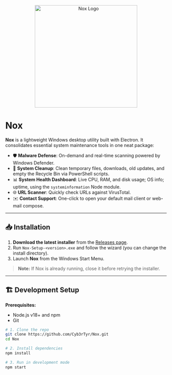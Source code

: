 <p align="center"><img src="https://github.com/user-attachments/assets/32da8790-83e4-400c-830e-fcb82886eeb5" alt="Nox Logo" width="320" /></p>


# Nox

**Nox** is a lightweight Windows desktop utility built with Electron. It consolidates essential system maintenance tools in one neat package:

- 🛡️ **Malware Defense**: On-demand and real-time scanning powered by Windows Defender.  
- 🧹 **System Cleanup**: Clean temporary files, downloads, old updates, and empty the Recycle Bin via PowerShell scripts.  
- 📊 **System Health Dashboard**: Live CPU, RAM, and disk usage; OS info; uptime, using the `systeminformation` Node module.  
- 🌐 **URL Scanner**: Quickly check URLs against VirusTotal.  
- ✉️ **Contact Support**: One-click to open your default mail client or web-mail compose.  

---

## 📥 Installation

1. **Download the latest installer** from the [Releases page](https://github.com/Cyb3rTyr/Nox/releases).  
2. Run `Nox-Setup-<version>.exe` and follow the wizard (you can change the install directory).  
3. Launch **Nox** from the Windows Start Menu.

> **Note:** If Nox is already running, close it before retrying the installer.

---

## 🏗️ Development Setup

**Prerequisites:**
- Node.js v18+ and npm  
- Git

```bash
# 1. Clone the repo
git clone https://github.com/Cyb3rTyr/Nox.git
cd Nox

# 2. Install dependencies
npm install

# 3. Run in development mode
npm start
